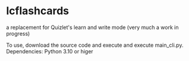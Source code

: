 # lcflashcards

a replacement for Quizlet's learn and write mode (very much a work in progress)

To use, download the source code and execute and execute main_cli.py. \
Dependencies: Python 3.10 or higer
